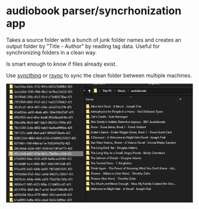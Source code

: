 # audiobook parser/syncrhonization app 

Takes a source folder with a bunch of junk folder names and creates an output folder by "Title - Author" by reading tag data. Useful for synchronizing folders in a clean way.

Is smart enough to know if files already exist.

Use [syncthing](https://syncthing.net/) or [rsync](https://www.digitalocean.com/community/tutorials/how-to-use-rsync-to-sync-local-and-remote-directories) to sync the clean folder between multiple machines.

![](img/screenshot1.png)